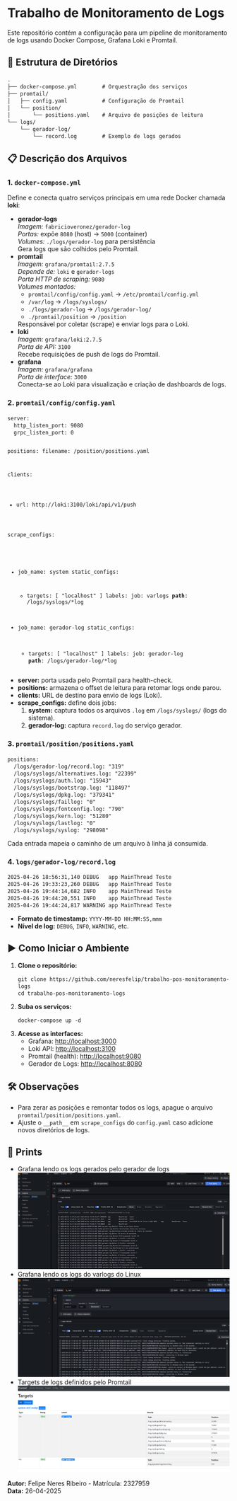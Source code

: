   <h1>Trabalho de Monitoramento de Logs</h1>
  <p>Este repositório contém a configuração para um pipeline de monitoramento de logs usando Docker Compose, Grafana Loki e Promtail.</p>

  <h2>📁 Estrutura de Diretórios</h2>
  <pre><code>.
├── docker-compose.yml        # Orquestração dos serviços
├── promtail/
│   ├── config.yaml           # Configuração do Promtail
│   └── position/
│       └── positions.yaml    # Arquivo de posições de leitura
└── logs/
    └── gerador-log/
        └── record.log        # Exemplo de logs gerados
</code></pre>

  <h2>📋 Descrição dos Arquivos</h2>

  <h3>1. <code>docker-compose.yml</code></h3>
  <p>Define e conecta quatro serviços principais em uma rede Docker chamada <strong>loki</strong>:</p>
  <ul>
    <li>
      <strong>gerador-logs</strong><br>
      <em>Imagem:</em> <code>fabricioveronez/gerador-log</code><br>
      <em>Portas:</em> expõe <code>8080</code> (host) → <code>5000</code> (container)<br>
      <em>Volumes:</em> <code>./logs/gerador-log</code> para persistência<br>
      Gera logs que são colhidos pelo Promtail.
    </li>
    <li>
      <strong>promtail</strong><br>
      <em>Imagem:</em> <code>grafana/promtail:2.7.5</code><br>
      <em>Depende de:</em> <code>loki</code> e <code>gerador-logs</code><br>
      <em>Porta HTTP de scraping:</em> <code>9080</code><br>
      <em>Volumes montados:</em>
      <ul>
        <li><code>promtail/config/config.yaml</code> → <code>/etc/promtail/config.yml</code></li>
        <li><code>/var/log</code> → <code>/logs/syslogs/</code></li>
        <li><code>./logs/gerador-log</code> → <code>/logs/gerador-log/</code></li>
        <li><code>./promtail/position</code> → <code>/position</code></li>
      </ul>
      Responsável por coletar (scrape) e enviar logs para o Loki.
    </li>
    <li>
      <strong>loki</strong><br>
      <em>Imagem:</em> <code>grafana/loki:2.7.5</code><br>
      <em>Porta de API:</em> <code>3100</code><br>
      Recebe requisições de push de logs do Promtail.
    </li>
    <li>
      <strong>grafana</strong><br>
      <em>Imagem:</em> <code>grafana/grafana</code><br>
      <em>Porta de interface:</em> <code>3000</code><br>
      Conecta-se ao Loki para visualização e criação de dashboards de logs.
    </li>
  </ul>

  <h3>2. <code>promtail/config/config.yaml</code></h3>
  <pre><code>server:
  http_listen_port: 9080
  grpc_listen_port: 0

positions:
  filename: /position/positions.yaml

clients:
  - url: http://loki:3100/loki/api/v1/push

scrape_configs:
  - job_name: system
    static_configs:
      - targets: [ "localhost" ]
        labels:
          job: varlogs
          __path__: /logs/syslogs/*log

  - job_name: gerador-log
    static_configs:
      - targets: [ "localhost" ]
        labels:
          job: gerador-log
          __path__: /logs/gerador-log/*log
</code></pre>
  <ul>
    <li><strong>server:</strong> porta usada pelo Promtail para health-check.</li>
    <li><strong>positions:</strong> armazena o offset de leitura para retomar logs onde parou.</li>
    <li><strong>clients:</strong> URL de destino para envio de logs (Loki).</li>
    <li><strong>scrape_configs:</strong> define dois jobs:
      <ol>
        <li><strong>system:</strong> captura todos os arquivos <code>.log</code> em <code>/logs/syslogs/</code> (logs do sistema).</li>
        <li><strong>gerador-log:</strong> captura <code>record.log</code> do serviço gerador.</li>
      </ol>
    </li>
  </ul>

  <h3>3. <code>promtail/position/positions.yaml</code></h3>
  <pre><code>positions:
  /logs/gerador-log/record.log: "319"
  /logs/syslogs/alternatives.log: "22399"
  /logs/syslogs/auth.log: "15943"
  /logs/syslogs/bootstrap.log: "118497"
  /logs/syslogs/dpkg.log: "379341"
  /logs/syslogs/faillog: "0"
  /logs/syslogs/fontconfig.log: "790"
  /logs/syslogs/kern.log: "51280"
  /logs/syslogs/lastlog: "0"
  /logs/syslogs/syslog: "298098"
</code></pre>
  <p>Cada entrada mapeia o caminho de um arquivo à linha já consumida.</p>

  <h3>4. <code>logs/gerador-log/record.log</code></h3>
  <pre><code>2025-04-26 18:56:31,140 DEBUG   app MainThread Teste
2025-04-26 19:33:23,260 DEBUG   app MainThread Teste
2025-04-26 19:44:14,682 INFO    app MainThread Teste
2025-04-26 19:44:20,551 INFO    app MainThread Teste
2025-04-26 19:44:24,817 WARNING app MainThread Teste
</code></pre>
  <ul>
    <li><strong>Formato de timestamp:</strong> <code>YYYY-MM-DD HH:MM:SS,mmm</code></li>
    <li><strong>Nível de log:</strong> <code>DEBUG</code>, <code>INFO</code>, <code>WARNING</code>, etc.</li>
  </ul>

  <h2>▶️ Como Iniciar o Ambiente</h2>
  <ol>
    <li><strong>Clone o repositório:</strong>
      <pre><code>git clone https://github.com/neresfelip/trabalho-pos-monitoramento-logs
cd trabalho-pos-monitoramento-logs
</code></pre>
    </li>
    <li><strong>Suba os serviços:</strong>
      <pre><code>docker-compose up -d</code></pre>
    </li>
    <li><strong>Acesse as interfaces:</strong>
      <ul>
        <li>Grafana: <a href="http://localhost:3000">http://localhost:3000</a></li>
        <li>Loki API: <a href="http://localhost:3100">http://localhost:3100</a></li>
        <li>Promtail (health): <a href="http://localhost:9080">http://localhost:9080</a></li>
        <li>Gerador de Logs: <a href="http://localhost:8080">http://localhost:8080</a></li>
      </ul>
    </li>
  </ol>

  <h2>🛠️ Observações</h2>
  <ul>
    <li>Para zerar as posições e remontar todos os logs, apague o arquivo <code>promtail/position/positions.yaml</code>.</li>
    <li>Ajuste o <code>__path__</code> em <code>scrape_configs</code> do <code>config.yaml</code> caso adicione novos diretórios de logs.</li>
  </ul>

  <h2>📸 Prints</h2>
  <ul>
    <li>Grafana lendo os logs gerados pelo gerador de logs<br>
    <img src="prints/print1.png"></li>
    <li>Grafana lendo os logs do varlogs do Linux<br>
    <img src="prints/print2.png"></li>
    <li>Targets de logs definidos pelo Promtail<br>
    <img src="prints/print3.png"></li>
  </ul>

  <p><strong>Autor:</strong> Felipe Neres Ribeiro - Matrícula: 2327959<br>
     <strong>Data:</strong> 26-04-2025</p>

